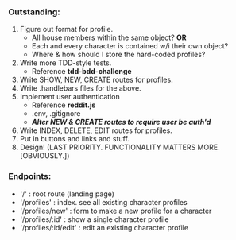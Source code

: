 ### Outstanding:

1. Figure out format for profile.
   - All house members within the same object? **OR**
   - Each and every character is contained w/i their own object?
   - Where & how should I store the hard-coded profiles?
1. Write more TDD-style tests.
   - Reference **tdd-bdd-challenge**
1. Write SHOW, NEW, CREATE routes for profiles.
1. Write .handlebars files for the above.
1. Implement user authentication
   - Reference **reddit.js**
   - .env, .gitignore
   - **_Alter NEW & CREATE routes to require user be auth'd_**
1. Write INDEX, DELETE, EDIT routes for profiles.
1. Put in buttons and links and stuff.
1. Design! (LAST PRIORITY. FUNCTIONALITY MATTERS MORE. [OBVIOUSLY.])

### Endpoints:

- '/' : root route (landing page)
- '/profiles' : index. see all existing character profiles
- '/profiles/new' : form to make a new profile for a character
- '/profiles/:id' : show a single character profile
- '/profiles/:id/edit' : edit an existing character profile
